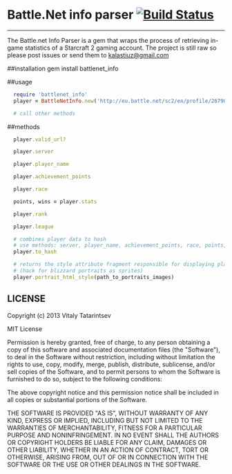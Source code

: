 # Battle.Net info parser [![Build Status](https://travis-ci.org/ck3g/battlenet_info.png?branch=master)](https://travis-ci.org/ck3g/battlenet_info)
------------------------
The Battle.net Info Parser is a gem that wraps the process of retrieving in-game statistics of a
Starcraft 2 gaming account. The project is still raw so please post issues or send them to kalastiuz@gmail.com

##installation
	gem install battlenet_info

##usage

```ruby
  require 'battlenet_info'
  player = BattleNetInfo.new('http://eu.battle.net/sc2/en/profile/267901/1/Zakk/')

  # call other methods
```

##methods

```ruby
  player.valid_url?

  player.server

  player.player_name

  player.achievement_points

  player.race

  points, wins = player.stats

  player.rank

  player.league

  # combines player data to hash
  # use methods: server, player_name, achievement_points, race, points, wins, rank, league
  player.to_hash

  # returns the style attribute fragment responsible for displaying player's portrait
  # (hack for blizzard portraits as sprites)
  player.portrait_html_style(path_to_portraits_images)
```

## LICENSE

Copyright (c) 2013 Vitaly Tatarintsev

MIT License

Permission is hereby granted, free of charge, to any person obtaining
a copy of this software and associated documentation files (the
"Software"), to deal in the Software without restriction, including
without limitation the rights to use, copy, modify, merge, publish,
distribute, sublicense, and/or sell copies of the Software, and to
permit persons to whom the Software is furnished to do so, subject to
the following conditions:

The above copyright notice and this permission notice shall be
included in all copies or substantial portions of the Software.

THE SOFTWARE IS PROVIDED "AS IS", WITHOUT WARRANTY OF ANY KIND,
EXPRESS OR IMPLIED, INCLUDING BUT NOT LIMITED TO THE WARRANTIES OF
MERCHANTABILITY, FITNESS FOR A PARTICULAR PURPOSE AND
NONINFRINGEMENT. IN NO EVENT SHALL THE AUTHORS OR COPYRIGHT HOLDERS BE
LIABLE FOR ANY CLAIM, DAMAGES OR OTHER LIABILITY, WHETHER IN AN ACTION
OF CONTRACT, TORT OR OTHERWISE, ARISING FROM, OUT OF OR IN CONNECTION
WITH THE SOFTWARE OR THE USE OR OTHER DEALINGS IN THE SOFTWARE.
